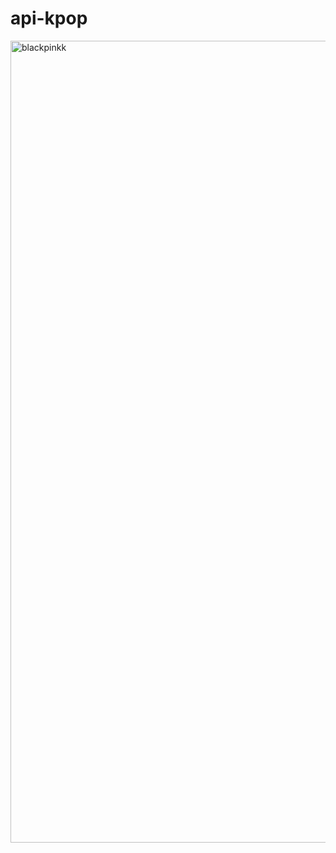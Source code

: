 # api-kpop

<img width="1283" alt="blackpinkk" src="https://user-images.githubusercontent.com/126508117/234157904-be799711-1c62-44f0-9c70-68ccac7bf9bb.png">
